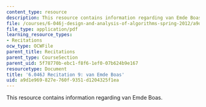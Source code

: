 ```yaml
---
content_type: resource
description: This resource contains information regarding van Emde Boas.
file: /courses/6-046j-design-and-analysis-of-algorithms-spring-2012/a9d1e969827e760f9351d1204325f1ea_MIT6.046J_S12_rec09.pdf
file_type: application/pdf
learning_resource_types:
- Recitations
ocw_type: OCWFile
parent_title: Recitations
parent_type: CourseSection
parent_uid: 5f78770b-ebc1-f8f6-1ef0-07b624b9e167
resourcetype: Document
title: '6.046J Recitation 9: van Emde Boas'
uid: a9d1e969-827e-760f-9351-d1204325f1ea
---
```

This resource contains information regarding van Emde Boas.

